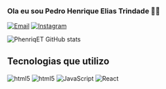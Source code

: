 ### Ola eu sou Pedro Henrique Elias Trindade 👋🏿

[![Email](https://img.shields.io/badge/Gmail-D14836?style=for-the-badge&logo=gmail&logoColor=white)](pedrohenriqueeliastrindade1@gmail.com)
[![Instagram](https://img.shields.io/badge/Instagram-E4405F?style=for-the-badge&logo=instagram&logoColor=white)](https://www.instagram.com/pedrao.png/)

![PhenriqET GitHub stats](https://github-readme-stats.vercel.app/api?username=PhenriqET&show_icons=true&theme=dark)

## Tecnologias que utilizo
<div style="display: inline_block>
  <img align='center' alt="html5" src="https://img.shields.io/badge/HTML5-E34F26?style=for-the-badge&logo=html5&logoColor=white" />

  <img align='center' alt="html5" src="https://img.shields.io/badge/HTML5-E34F26?style=for-the-badge&logo=html5&logoColor=white" />
  <img align='center' alt="html5" src="https://img.shields.io/badge/CSS-239120?&style=for-the-badge&logo=css3&logoColor=white" />
  <img align='center' alt="JavaScript" src="https://img.shields.io/badge/JavaScript-F7DF1E?style=for-the-badge&logo=javascript&logoColor=black" />
  <img align='center' alt="React" src="https://img.shields.io/badge/React-20232A?style=for-the-badge&logo=react&logoColor=61DAFB" />
  
</div>
